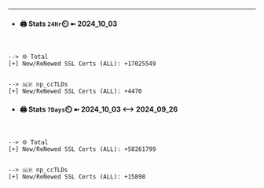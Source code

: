 

---
- #### 🖨️ **Stats** `24Hr`⏲️ ➼ 2024_10_03
```console


--> 🌐 Total
[+] New/ReNewed SSL Certs (ALL): +17025549


--> 🇳🇵 np_ccTLDs
[+] New/ReNewed SSL Certs (ALL): +4470

```

- #### 🖨️ **Stats** `7Days`⏲️ ➼ 2024_10_03 <--> 2024_09_26
```console


--> 🌐 Total
[+] New/ReNewed SSL Certs (ALL): +58261799


--> 🇳🇵 np_ccTLDs
[+] New/ReNewed SSL Certs (ALL): +15898

```

